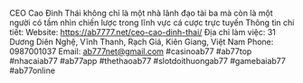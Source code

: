 CEO Cao Đình Thái không chỉ là một nhà lãnh đạo tài ba mà còn là một người có tầm nhìn chiến lược trong lĩnh vực cá cược trực tuyến
Thông tin chi tiết:
Website: https://ab7777.net/ceo-cao-dinh-thai/
Địa chỉ làm việc: 31 Dương Diên Nghệ, Vĩnh Thanh, Rạch Giá, Kiên Giang, Việt Nam
Phone: 0987001037
Email: ab777net@gmail.com
#casinoab77 #ab77top #nhacaiab77 #ab77app #thethaoab77 #slotdoithuongab77 #gamebaiab77 #ab77online


